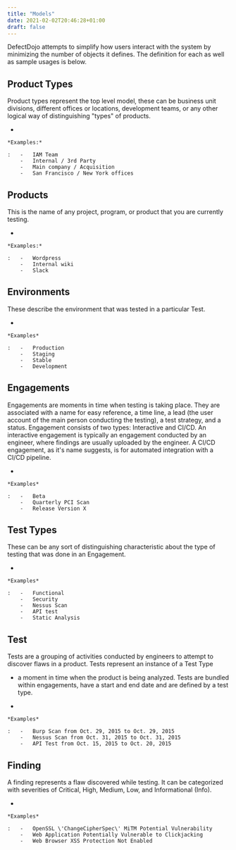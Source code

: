 ```yaml
---
title: "Models"
date: 2021-02-02T20:46:28+01:00
draft: false
---
```



DefectDojo attempts to simplify how users interact with the system by
minimizing the number of objects it defines. The definition for each as
well as sample usages is below.

Product Types
-------------

Product types represent the top level model, these can be business unit
divisions, different offices or locations, development teams, or any
other logical way of distinguishing \"types\" of products.

-   

    *Examples:*

    :   -   IAM Team
        -   Internal / 3rd Party
        -   Main company / Acquisition
        -   San Francisco / New York offices

Products
--------

This is the name of any project, program, or product that you are
currently testing.

-   

    *Examples:*

    :   -   Wordpress
        -   Internal wiki
        -   Slack

Environments
------------

These describe the environment that was tested in a particular Test.

-   

    *Examples*

    :   -   Production
        -   Staging
        -   Stable
        -   Development

Engagements
-----------

Engagements are moments in time when testing is taking place. They are
associated with a name for easy reference, a time line, a lead (the user
account of the main person conducting the testing), a test strategy, and
a status. Engagement consists of two types: Interactive and CI/CD. An
interactive engagement is typically an engagement conducted by an
engineer, where findings are usually uploaded by the engineer. A CI/CD
engagement, as it\'s name suggests, is for automated integration with a
CI/CD pipeline.

-   

    *Examples*

    :   -   Beta
        -   Quarterly PCI Scan
        -   Release Version X

Test Types
----------

These can be any sort of distinguishing characteristic about the type of
testing that was done in an Engagement.

-   

    *Examples*

    :   -   Functional
        -   Security
        -   Nessus Scan
        -   API test
        -   Static Analysis

Test
----

Tests are a grouping of activities conducted by engineers to attempt to
discover flaws in a product. Tests represent an instance of a Test Type
- a moment in time when the product is being analyzed. Tests are bundled
within engagements, have a start and end date and are defined by a test
type.

-   

    *Examples*

    :   -   Burp Scan from Oct. 29, 2015 to Oct. 29, 2015
        -   Nessus Scan from Oct. 31, 2015 to Oct. 31, 2015
        -   API Test from Oct. 15, 2015 to Oct. 20, 2015

Finding
-------

A finding represents a flaw discovered while testing. It can be
categorized with severities of Critical, High, Medium, Low, and
Informational (Info).

-   

    *Examples*

    :   -   OpenSSL \'ChangeCipherSpec\' MiTM Potential Vulnerability
        -   Web Application Potentially Vulnerable to Clickjacking
        -   Web Browser XSS Protection Not Enabled
